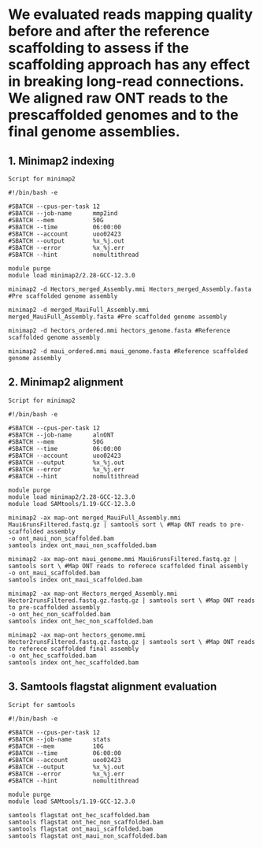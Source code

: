 # We evaluated reads mapping quality before and after the reference scaffolding to assess if the scaffolding approach has any effect in breaking long-read connections. We aligned raw ONT reads to the prescaffolded genomes and to the final genome assemblies.

## 1. Minimap2 indexing 
`Script for minimap2`
```
#!/bin/bash -e

#SBATCH --cpus-per-task 12
#SBATCH --job-name      mmp2ind
#SBATCH --mem           50G
#SBATCH --time          06:00:00
#SBATCH --account       uoo02423
#SBATCH --output        %x_%j.out
#SBATCH --error         %x_%j.err
#SBATCH --hint          nomultithread

module purge
module load minimap2/2.28-GCC-12.3.0

minimap2 -d Hectors_merged_Assembly.mmi Hectors_merged_Assembly.fasta #Pre scaffolded genome assembly

minimap2 -d merged_MauiFull_Assembly.mmi merged_MauiFull_Assembly.fasta #Pre scaffolded genome assembly

minimap2 -d hectors_ordered.mmi hectors_genome.fasta #Reference scaffolded genome assembly

minimap2 -d maui_ordered.mmi maui_genome.fasta #Reference scaffolded genome assembly
```
## 2. Minimap2 alignment 
`Script for minimap2`
```
#!/bin/bash -e

#SBATCH --cpus-per-task 12
#SBATCH --job-name      alnONT
#SBATCH --mem           50G
#SBATCH --time          06:00:00
#SBATCH --account       uoo02423
#SBATCH --output        %x_%j.out
#SBATCH --error         %x_%j.err
#SBATCH --hint          nomultithread

module purge
module load minimap2/2.28-GCC-12.3.0
module load SAMtools/1.19-GCC-12.3.0

minimap2 -ax map-ont merged_MauiFull_Assembly.mmi Maui6runsFiltered.fastq.gz | samtools sort \ #Map ONT reads to pre-scaffolded assembly 
-o ont_maui_non_scaffolded.bam
samtools index ont_maui_non_scaffolded.bam

minimap2 -ax map-ont maui_genome.mmi Maui6runsFiltered.fastq.gz | samtools sort \ #Map ONT reads to referece scaffolded final assembly 
-o ont_maui_scaffolded.bam
samtools index ont_maui_scaffolded.bam

minimap2 -ax map-ont Hectors_merged_Assembly.mmi Hector2runsFiltered.fastq.gz.fastq.gz | samtools sort \ #Map ONT reads to pre-scaffolded assembly 
-o ont_hec_non_scaffolded.bam
samtools index ont_hec_non_scaffolded.bam

minimap2 -ax map-ont hectors_genome.mmi Hector2runsFiltered.fastq.gz.fastq.gz | samtools sort \ #Map ONT reads to referece scaffolded final assembly 
-o ont_hec_scaffolded.bam
samtools index ont_hec_scaffolded.bam
```
## 3. Samtools flagstat alignment evaluation 
`Script for samtools`
```
#!/bin/bash -e

#SBATCH --cpus-per-task 12
#SBATCH --job-name      stats
#SBATCH --mem           10G
#SBATCH --time          06:00:00
#SBATCH --account       uoo02423
#SBATCH --output        %x_%j.out
#SBATCH --error         %x_%j.err
#SBATCH --hint          nomultithread

module purge
module load SAMtools/1.19-GCC-12.3.0

samtools flagstat ont_hec_scaffolded.bam
samtools flagstat ont_hec_non_scaffolded.bam
samtools flagstat ont_maui_scaffolded.bam
samtools flagstat ont_maui_non_scaffolded.bam

```
